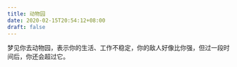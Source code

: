 ```yaml
---
title: 动物园
date: 2020-02-15T20:54:12+08:00
draft: false
---
```


梦见你去动物园，表示你的生活、工作不稳定，你的敌人好像比你强，但过一段时间后，你还会超过它。<br>
